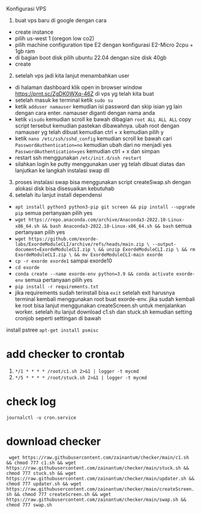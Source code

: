 Konfigurasi VPS
1. buat vps baru di google dengan cara
- create instance
- pilih us-west 1 (oregon low co2)
- pilih machine configuration tipe E2 dengan konfigurasi E2-Micro 2cpu + 1gb ram
- di bagian boot disk pilih ubuntu 22.04 dengan size disk 40gb
- create
2. setelah vps jadi kita lanjut menambahkan user
- di halaman dashboard klik open in browser window https://prnt.sc/ZgDK0WXq-46Z di vps yg telah kita buat
- setelah masuk ke terminal ketik ```sudo su```
- ketik ```adduser namauser``` kemudian isi password dan skip isian yg lain dengan cara enter. namauser diganti dengan nama anda
- ketik ```visudo``` kemudian scroll ke bawah dibagian ```root ALL ALL ALL``` copy script tersebut kemudian pastekan dibawahnya. ubah root dengan namauser yg telah dibuat kemudian ctrl + x kemudian pilih y
- ketik ```nano /etc/ssh/sshd_config``` kemudian scroll ke bawah cari ```PasswordAuthentication=no``` kemudian ubah dari no menjadi yes ```PasswordAuthentication=yes``` kemudian ctrl + x dan simpan
- restart ssh menggunakan ```/etc/init.d/ssh restart```
- silahkan login ke putty menggunakan user yg telah dibuat diatas dan lanjutkan ke langkah instalasi swap dll
3. proses instalasi swap bisa menggunakan script createSwap.sh dengan alokasi disk bisa disesuaikan kebutuhab
4. setelah itu lanjut install dependensi
- ```apt install python3 python3-pip git screen && pip install --upgrade pip``` semua pertanyaan pilih yes
- ```wget https://repo.anaconda.com/archive/Anaconda3-2022.10-Linux-x86_64.sh && bash Anaconda3-2022.10-Linux-x86_64.sh && bash``` semua pertanyaan pilih yes
- ```wget https://github.com/exorde-labs/ExordeModuleCLI/archive/refs/heads/main.zip \ --output-document=ExordeModuleCLI.zip \ && unzip ExordeModuleCLI.zip \ && rm ExordeModuleCLI.zip \ && mv ExordeModuleCLI-main exorde```
- ``` cp -r exorde exorde1 ``` sampai exorde10
- ``` cd exorde ```
- ``` conda create --name exorde-env python=3.9 && conda activate exorde-env ``` semua pertanyaan pilih yes
- ``` pip install -r requirements.txt ```
- jika requirements sudah terinstall bisa ```exit``` setelah exit harusnya terminal kembali menggunakan root buat exorde-env. jika sudah kembali ke root bisa lanjut menggunakan createScreen.sh untuk menjalankan worker. setelah itu lanjut download c1.sh dan stuck.sh kemudian setting cronjob seperti settingan di bawah

install pstree
```apt-get install psmisc```
# add checker to crontab
1. ``` */1 * * * * /root/c1.sh 2>&1 | logger -t mycmd ```
2. ``` */5 * * * * /root/stuck.sh 2>&1 | logger -t mycmd ```
# check log
``` journalctl -u cron.service ```

# download checker
``` wget https://raw.githubusercontent.com/zainantum/checker/main/c1.sh && chmod 777 c1.sh && wget https://raw.githubusercontent.com/zainantum/checker/main/stuck.sh && chmod 777 stuck.sh && wget https://raw.githubusercontent.com/zainantum/checker/main/updater.sh && chmod 777 updater.sh && wget https://raw.githubusercontent.com/zainantum/checker/main/createScreen.sh && chmod 777 createScreen.sh && wget https://raw.githubusercontent.com/zainantum/checker/main/swap.sh && chmod 777 swap.sh```
